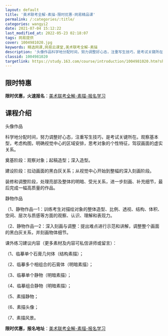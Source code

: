 ```yaml
---
layout: default
title: '美术联考全解-素描-限时优惠-网易精品课'
permalink: /:categories/:title/
categories: wangyi2
date: 2021-07-04 15:12:22
last_modified_at: 2022-05-23 02:18:07
tags: 网易提供
cover: 1004981020.jpg
keywords: 精选网课,网易云课堂,美术联考全解-素描
description: '头像作品科学地分配时间，努力调整好心态，注重写生技巧，是考试关键所在。观察基本型，考虑构图，明确视觉中心的区域安排，思考'
classid: 1004981020
targetlink: https://study.163.com/course/introduction/1004981020.htm?share=1&shareId=1025206652&utm_campaign=share&utm_medium=iphoneShare&utm_source=&utm_u=1025206652
---
```


## 限时特惠

**限时优惠，火速报名**：[美术联考全解-素描-报名学习](https://study.163.com/course/introduction/1004981020.htm?share=1&shareId=1025206652&utm_campaign=share&utm_medium=iphoneShare&utm_source=&utm_u=1025206652)

## 课程介绍

头像作品

科学地分配时间，努力调整好心态，注重写生技巧，是考试关键所在。观察基本型，考虑构图，明确视觉中心的区域安排，思考对象的个性特征，驾驭画面的虚实关系。

奠基阶段：观察对象；起稿造型；深入造型。

建设阶段：拉动画面的黑白灰关系；从视觉中心开始到整幅的深入刻画阶段。

装修和调整阶段，处理亮部及整体的明暗、受光关系，进一步刻画、补充细节，最后完成一幅高质量的作品。



静物作品

（1、静物作品—1：训练考生对描绘对象的整体造型、比例、透视、结构、体积、空间、层次与质感等方面的观察、认识、理解和表现力。

（2、静物作品—2：深入刻画与调整：提出难点进行示范和讲解，调整整个画面的黑白灰关系，并刻画物体细节。

 

  课外练习建议内容（更多素材及内容可私信讲师或留言）：

（1、临摹单个石膏几何体（结构素描）；

（2、临摹多个相组合的石膏体（明暗素描）；

（3、临摹单个静物（明暗素描）；

（4、临摹组合静物（明暗素描）；

（5、素描静物；

（6、素描头像；

（7、素描风景。

**限时优惠，报名地址**：[美术联考全解-素描-报名学习](https://study.163.com/course/introduction/1004981020.htm?share=1&shareId=1025206652&utm_campaign=share&utm_medium=iphoneShare&utm_source=&utm_u=1025206652)

